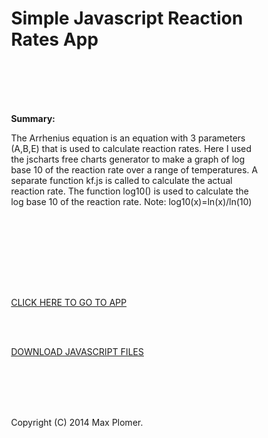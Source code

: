 <html>
<head>
<title>Simple Javascript Reaction Rates App </title>
<style>
  .content {
  	width: 80%;
  	margin: auto;
  }

  h1, .downloads, .center {
  	text-align: center;
  }
</style>
</head>
<body>
<div class="content"><h1>Simple Javascript Reaction Rates App </h1>

<br><br><br><br>

<strong>Summary:</strong>

The Arrhenius equation is an equation with 3 parameters (A,B,E) that is used to calculate reaction rates.  Here I used the jscharts free charts generator to make a graph of log base 10 of the reaction rate over a range of temperatures.  A separate function kf.js is called to calculate the actual reaction rate.  The function log10() is used to calculate the log base 10 of the reaction rate.  Note: log10(x)=ln(x)/ln(10)

<br><br>

<br><br><br><br>
<div class="downloads">
<a href="calckfgraph.html" target="_blank">CLICK HERE TO GO TO APP</a>

<br><br>

<a href="arrheniusgraph.zip">DOWNLOAD JAVASCRIPT FILES</a>

<br><br><br><br>

Copyright (C) 2014 Max Plomer.
</div>
</div>
</body>
</html>
